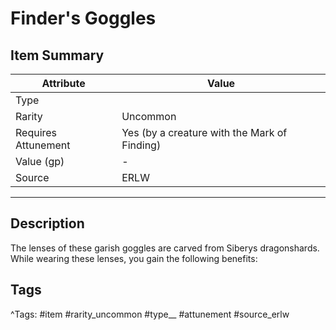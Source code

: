 # Finder's Goggles

## Item Summary

| Attribute            | Value                        |
|----------------------|------------------------------|
| Type                 |   |
| Rarity               | Uncommon             |
| Requires Attunement  | Yes (by a creature with the Mark of Finding)                |
| Value (gp)           | -    |
| Source               | ERLW |

---

## Description

The lenses of these garish goggles are carved from Siberys dragonshards. While wearing these lenses, you gain the following benefits:

## Tags

^Tags: #item #rarity_uncommon #type__ #attunement #source_erlw